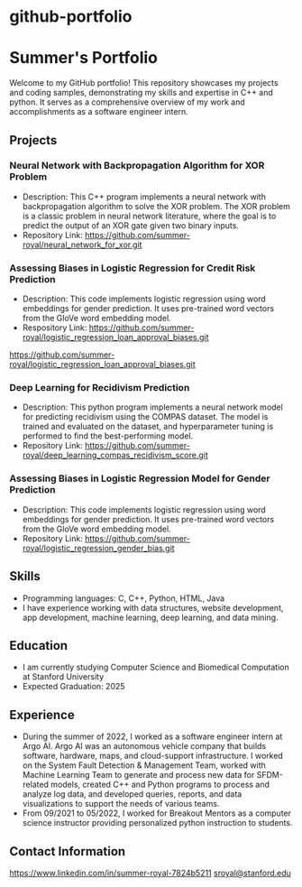 # github-portfolio

# Summer's Portfolio

Welcome to my GitHub portfolio! This repository showcases my projects and coding samples, demonstrating my skills and expertise in C++ and python. It serves as a comprehensive overview of my work and accomplishments as a software engineer intern.

## Projects

### Neural Network with Backpropagation Algorithm for XOR Problem

- Description: This C++ program implements a neural network with backpropagation algorithm to solve the XOR problem. The XOR problem is a classic problem in neural network literature, where the goal is to predict the output of an XOR gate given two binary inputs.
- Repository Link: https://github.com/summer-royal/neural_network_for_xor.git

### Assessing Biases in Logistic Regression for Credit Risk Prediction
- Description: This code implements logistic regression using word embeddings for gender prediction. It uses pre-trained word vectors from the GloVe word embedding model.
- Respository Link: https://github.com/summer-royal/logistic_regression_loan_approval_biases.git

https://github.com/summer-royal/logistic_regression_loan_approval_biases.git
### Deep Learning for Recidivism Prediction
- Description: This python program implements a neural network model for predicting recidivism using the COMPAS dataset. The model is trained and evaluated on the dataset, and hyperparameter tuning is performed to find the best-performing model.
- Repository Link: https://github.com/summer-royal/deep_learning_compas_recidivism_score.git

### Assessing Biases in Logistic Regression Model for Gender Prediction

- Description: This code implements logistic regression using word embeddings for gender prediction. It uses pre-trained word vectors from the GloVe word embedding model.
- Repository Link: https://github.com/summer-royal/logistic_regression_gender_bias.git

## Skills

- Programming languages: C, C++, Python, HTML, Java
- I have experience working with data structures, website development, app development, machine learning, deep learning, and data mining.

## Education

- I am currently studying Computer Science and Biomedical Computation at Stanford University
- Expected Graduation: 2025

## Experience

- During the summer of 2022, I worked as a software engineer intern at Argo AI. Argo AI was an autonomous vehicle company that builds software, hardware, maps, and cloud-support infrastructure. I worked on the System Fault Detection & Management Team, worked with Machine Learning Team to generate and process new data for SFDM-related models, created C++ and Python programs to process and analyze log data, and developed queries, reports, and data visualizations to support the needs of various teams.
- From 09/2021 to 05/2022, I worked for Breakout Mentors as a computer science instructor providing personalized python instruction to students.

## Contact Information
https://www.linkedin.com/in/summer-royal-7824b5211
sroyal@stanford.edu
